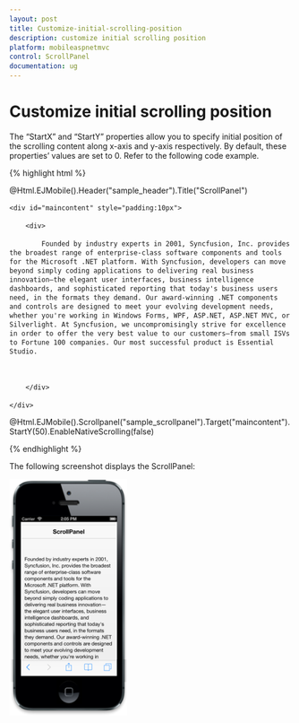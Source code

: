 ```yaml
---
layout: post
title: Customize-initial-scrolling-position
description: customize initial scrolling position	
platform: mobileaspnetmvc
control: ScrollPanel
documentation: ug
---
```


# Customize initial scrolling position	

The “StartX” and “StartY” properties allow you to specify initial position of the scrolling content along x-axis and y-axis respectively. By default, these properties’ values are set to 0. Refer to the following code example.

{% highlight html %}

@Html.EJMobile().Header("sample_header").Title("ScrollPanel")

    <div id="maincontent" style="padding:10px">

        <div>

            Founded by industry experts in 2001, Syncfusion, Inc. provides the broadest range of enterprise-class software components and tools for the Microsoft .NET platform. With Syncfusion, developers can move beyond simply coding applications to delivering real business innovation—the elegant user interfaces, business intelligence dashboards, and sophisticated reporting that today's business users need, in the formats they demand. Our award-winning .NET components and controls are designed to meet your evolving development needs, whether you're working in Windows Forms, WPF, ASP.NET, ASP.NET MVC, or Silverlight. At Syncfusion, we uncompromisingly strive for excellence in order to offer the very best value to our customers—from small ISVs to Fortune 100 companies. Our most successful product is Essential Studio.



        </div>

    </div> 



@Html.EJMobile().Scrollpanel("sample_scrollpanel").Target("maincontent").StartY(50).EnableNativeScrolling(false)

{% endhighlight %}

The following screenshot displays the ScrollPanel:

![](Customize-initial-scrolling-position_images/Customize-initial-scrolling-position_img1.png)




